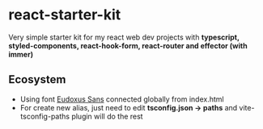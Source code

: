 # react-starter-kit
Very simple starter kit for my react web dev projects with **typescript, styled-components, react-hook-form,
react-router and effector (with immer)**

## Ecosystem

* Using font [Eudoxus Sans](https://stijndv.com/goodies/eudoxus-sans/) connected globally from index.html
* For create new alias, just need to edit **tsconfig.json -> paths** and vite-tsconfig-paths plugin will do the rest
